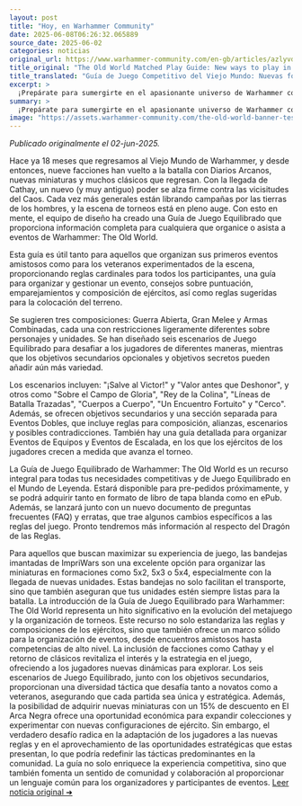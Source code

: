 ```yaml
---
layout: post
title: "Hoy, en Warhammer Community"
date: 2025-06-08T06:26:32.065889
source_date: 2025-06-02
categories: noticias
original_url: https://www.warhammer-community.com/en-gb/articles/azlyvdkm/the-old-world-matched-play-guide-new-ways-to-play-in-the-world-of-legend/
title_original: "The Old World Matched Play Guide: New ways to play in the World of Legend - Warhammer Community"
title_translated: "Guía de Juego Competitivo del Viejo Mundo: Nuevas formas de jugar en el Mundo de Leyenda - Comunidad Warhammer"
excerpt: >
  ¡Prepárate para sumergirte en el apasionante universo de Warhammer con la nueva Guía de Juego Competitivo del Viejo Mundo! Tras 18 meses desde nuestro regreso a este mundo legendario, nueve facciones han vuelto con fuerza, incluyendo la llegada de Cathay, un poder ancestral que desafía al Caos. Esta guía es el recurso definitivo para organizar y participar en eventos, ofreciendo reglas esenciales, consejos sobre puntuación y composición de ejércitos, y escenarios desafiantes que pondrán a prueba tus habilidades estratégicas. Ya seas un organizador novato o un veterano del campo de batalla, esta guía te proporcionará todo lo necesario para triunfar en el vibrante escenario competitivo de Warhammer. ¡No te lo pierdas!
summary: >
  ¡Prepárate para sumergirte en el apasionante universo de Warhammer con la nueva Guía de Juego Competitivo del Viejo Mundo! Tras 18 meses desde nuestro regreso a este mundo legendario, nueve facciones han vuelto con fuerza, incluyendo la llegada de Cathay, un poder ancestral que desafía al Caos. Esta guía es el recurso definitivo para organizar y participar en eventos, ofreciendo reglas esenciales, consejos sobre puntuación y composición de ejércitos, y escenarios desafiantes que pondrán a prueba tus habilidades estratégicas. Ya seas un organizador novato o un veterano del campo de batalla, esta guía te proporcionará todo lo necesario para triunfar en el vibrante escenario competitivo de Warhammer. ¡No te lo pierdas!
image: "https://assets.warhammer-community.com/the-old-world-banner-test.jpg"
---
```


*Publicado originalmente el 02-jun-2025.*

Hace ya 18 meses que regresamos al Viejo Mundo de Warhammer, y desde entonces, nueve facciones han vuelto a la batalla con Diarios Arcanos, nuevas miniaturas y muchos clásicos que regresan. Con la llegada de Cathay, un nuevo (y muy antiguo) poder se alza firme contra las vicisitudes del Caos. Cada vez más generales están librando campañas por las tierras de los hombres, y la escena de torneos está en pleno auge. Con esto en mente, el equipo de diseño ha creado una Guía de Juego Equilibrado que proporciona información completa para cualquiera que organice o asista a eventos de Warhammer: The Old World.

Esta guía es útil tanto para aquellos que organizan sus primeros eventos amistosos como para los veteranos experimentados de la escena, proporcionando reglas cardinales para todos los participantes, una guía para organizar y gestionar un evento, consejos sobre puntuación, emparejamientos y composición de ejércitos, así como reglas sugeridas para la colocación del terreno.

Se sugieren tres composiciones: Guerra Abierta, Gran Melee y Armas Combinadas, cada una con restricciones ligeramente diferentes sobre personajes y unidades. Se han diseñado seis escenarios de Juego Equilibrado para desafiar a los jugadores de diferentes maneras, mientras que los objetivos secundarios opcionales y objetivos secretos pueden añadir aún más variedad.

Los escenarios incluyen: "¡Salve al Victor!" y "Valor antes que Deshonor", y otros como "Sobre el Campo de Gloria", "Rey de la Colina", "Líneas de Batalla Trazadas", "Cuerpos a Cuerpo", "Un Encuentro Fortuito" y "Cerco". Además, se ofrecen objetivos secundarios y una sección separada para Eventos Dobles, que incluye reglas para composición, alianzas, escenarios y posibles contradicciones. También hay una guía detallada para organizar Eventos de Equipos y Eventos de Escalada, en los que los ejércitos de los jugadores crecen a medida que avanza el torneo.

La Guía de Juego Equilibrado de Warhammer: The Old World es un recurso integral para todas tus necesidades competitivas y de Juego Equilibrado en el Mundo de Leyenda. Estará disponible para pre-pedidos próximamente, y se podrá adquirir tanto en formato de libro de tapa blanda como en ePub. Además, se lanzará junto con un nuevo documento de preguntas frecuentes (FAQ) y erratas, que trae algunos cambios específicos a las reglas del juego. Pronto tendremos más información al respecto del Dragón de las Reglas.

Para aquellos que buscan maximizar su experiencia de juego, las bandejas imantadas de ImpriWars son una excelente opción para organizar las miniaturas en formaciones como 5x2, 5x3 o 5x4, especialmente con la llegada de nuevas unidades. Estas bandejas no solo facilitan el transporte, sino que también aseguran que tus unidades estén siempre listas para la batalla.
La introducción de la Guía de Juego Equilibrado para Warhammer: The Old World representa un hito significativo en la evolución del metajuego y la organización de torneos. Este recurso no solo estandariza las reglas y composiciones de los ejércitos, sino que también ofrece un marco sólido para la organización de eventos, desde encuentros amistosos hasta competencias de alto nivel. La inclusión de facciones como Cathay y el retorno de clásicos revitaliza el interés y la estrategia en el juego, ofreciendo a los jugadores nuevas dinámicas para explorar. Los seis escenarios de Juego Equilibrado, junto con los objetivos secundarios, proporcionan una diversidad táctica que desafía tanto a novatos como a veteranos, asegurando que cada partida sea única y estratégica. Además, la posibilidad de adquirir nuevas miniaturas con un 15% de descuento en El Arca Negra ofrece una oportunidad económica para expandir colecciones y experimentar con nuevas configuraciones de ejército. Sin embargo, el verdadero desafío radica en la adaptación de los jugadores a las nuevas reglas y en el aprovechamiento de las oportunidades estratégicas que estas presentan, lo que podría redefinir las tácticas predominantes en la comunidad. La guía no solo enriquece la experiencia competitiva, sino que también fomenta un sentido de comunidad y colaboración al proporcionar un lenguaje común para los organizadores y participantes de eventos.
[Leer noticia original ➜](https://www.warhammer-community.com/en-gb/articles/azlyvdkm/the-old-world-matched-play-guide-new-ways-to-play-in-the-world-of-legend/)
